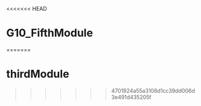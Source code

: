 <<<<<<< HEAD
# G10_FifthModule
=======
# thirdModule
>>>>>>> 4701924a55a3108d1cc39dd006d3e491d435205f

